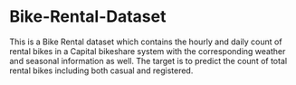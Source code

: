 # Bike-Rental-Dataset
This is a Bike Rental dataset which contains the hourly and daily count of rental bikes in a Capital bikeshare system with the corresponding weather and seasonal information as well. The target is to predict the count of total rental bikes including both casual and registered.
